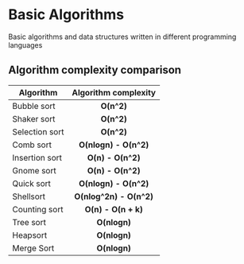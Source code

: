 # Basic Algorithms
Basic algorithms and data structures written in different programming languages

## Algorithm complexity comparison

| Algorithm      | Algorithm complexity    |
| -------------- |:-----------------------:|
| Bubble sort    | **O(n^2)**              |
| Shaker sort    | **O(n^2)**              |
| Selection sort | **O(n^2)**		   |
| Comb sort      | **O(nlogn) - O(n^2)**   |
| Insertion sort | **O(n) - O(n^2)**       |
| Gnome sort	 | **O(n) - O(n^2)**	   |
| Quick sort	 | **O(nlogn) - O(n^2)**   |
| Shellsort	 | **O(nlog^2n) - O(n^2)** |
| Counting sort	 | **O(n) - O(n + k)**	   |
| Tree sort	 | **O(nlogn)**		   |
| Heapsort	 | **O(nlogn)**		   |
| Merge Sort	 | **O(nlogn)**		   |

